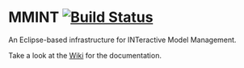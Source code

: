 MMINT [![Build Status](https://travis-ci.org/adisandro/MMINT.svg?branch=master)](https://travis-ci.org/adisandro/MMINT)
====

An Eclipse-based infrastructure for INTeractive Model Management.

Take a look at the [Wiki](https://github.com/adisandro/MMINT/wiki) for the documentation.
